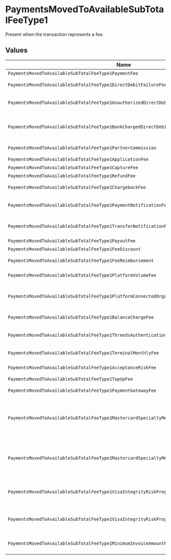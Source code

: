 # PaymentsMovedToAvailableSubTotalFeeType1

Present when the transaction represents a fee.


## Values

| Name                                                                                        | Value                                                                                       |
| ------------------------------------------------------------------------------------------- | ------------------------------------------------------------------------------------------- |
| `PaymentsMovedToAvailableSubTotalFeeType1PaymentFee`                                        | payment-fee                                                                                 |
| `PaymentsMovedToAvailableSubTotalFeeType1DirectDebitFailureFee`                             | direct-debit-failure-fee                                                                    |
| `PaymentsMovedToAvailableSubTotalFeeType1UnauthorizedDirectDebitFee`                        | unauthorized-direct-debit-fee                                                               |
| `PaymentsMovedToAvailableSubTotalFeeType1BankChargedDirectDebitFailureFee`                  | bank-charged-direct-debit-failure-fee                                                       |
| `PaymentsMovedToAvailableSubTotalFeeType1PartnerCommission`                                 | partner-commission                                                                          |
| `PaymentsMovedToAvailableSubTotalFeeType1ApplicationFee`                                    | application-fee                                                                             |
| `PaymentsMovedToAvailableSubTotalFeeType1CaptureFee`                                        | capture-fee                                                                                 |
| `PaymentsMovedToAvailableSubTotalFeeType1RefundFee`                                         | refund-fee                                                                                  |
| `PaymentsMovedToAvailableSubTotalFeeType1ChargebackFee`                                     | chargeback-fee                                                                              |
| `PaymentsMovedToAvailableSubTotalFeeType1PaymentNotificationFee`                            | payment-notification-fee                                                                    |
| `PaymentsMovedToAvailableSubTotalFeeType1TransferNotificationFee`                           | transfer-notification-fee                                                                   |
| `PaymentsMovedToAvailableSubTotalFeeType1PayoutFee`                                         | payout-fee                                                                                  |
| `PaymentsMovedToAvailableSubTotalFeeType1FeeDiscount`                                       | fee-discount                                                                                |
| `PaymentsMovedToAvailableSubTotalFeeType1FeeReimbursement`                                  | fee-reimbursement                                                                           |
| `PaymentsMovedToAvailableSubTotalFeeType1PlatformVolumeFee`                                 | platform-volume-fee                                                                         |
| `PaymentsMovedToAvailableSubTotalFeeType1PlatformConnectedOrganizationsFee`                 | platform-connected-organizations-fee                                                        |
| `PaymentsMovedToAvailableSubTotalFeeType1BalanceChargeFee`                                  | balance-charge-fee                                                                          |
| `PaymentsMovedToAvailableSubTotalFeeType1ThreedsAuthenticationAttemptFee`                   | 3ds-authentication-attempt-fee                                                              |
| `PaymentsMovedToAvailableSubTotalFeeType1TerminalMonthlyFee`                                | terminal-monthly-fee                                                                        |
| `PaymentsMovedToAvailableSubTotalFeeType1AcceptanceRiskFee`                                 | acceptance-risk-fee                                                                         |
| `PaymentsMovedToAvailableSubTotalFeeType1TopUpFee`                                          | top-up-fee                                                                                  |
| `PaymentsMovedToAvailableSubTotalFeeType1PaymentGatewayFee`                                 | payment-gateway-fee                                                                         |
| `PaymentsMovedToAvailableSubTotalFeeType1MastercardSpecialtyMerchantProgramProcessingFee`   | mastercard-specialty-merchant-program-processing-fee                                        |
| `PaymentsMovedToAvailableSubTotalFeeType1MastercardSpecialtyMerchantProgramRegistrationFee` | mastercard-specialty-merchant-program-registration-fee                                      |
| `PaymentsMovedToAvailableSubTotalFeeType1VisaIntegrityRiskProgramProcessingFee`             | visa-integrity-risk-program-processing-fee                                                  |
| `PaymentsMovedToAvailableSubTotalFeeType1VisaIntegrityRiskProgramRegistrationFee`           | visa-integrity-risk-program-registration-fee                                                |
| `PaymentsMovedToAvailableSubTotalFeeType1MinimumInvoiceAmountFee`                           | minimum-invoice-amount-fee                                                                  |
